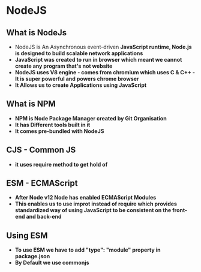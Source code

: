 # NodeJS
## What is NodeJs
*  NodeJS is An Asynchronous event-driven <B> JavaScript runtime<B>, Node.js is designed to build scalable network applications
* JavaScript was created to run in browser which meant we cannot create any program that's not website
* NodeJS uses V8 engine - comes from chromium which uses C & C++ - It is super powerful and powers chrome browser
* It Allows us to create Applications using JavaScript

## What is NPM
* NPM is Node Package Manager created by Git Organisation
* It has Different tools built in it
* It comes pre-bundled with NodeJS

## CJS - Common JS
- it uses require method to get hold of

## ESM -  ECMAScript
- After Node v12 Node has enabled ECMAScript Modules
- This enables us to use <b> improt <b> instead of <b> require <b> which provides standardized way of using JavaScript to be consistent on the front-end and back-end

## Using ESM
- To use ESM we have to add "type": "module" property in package.json
- By Default we use commonjs